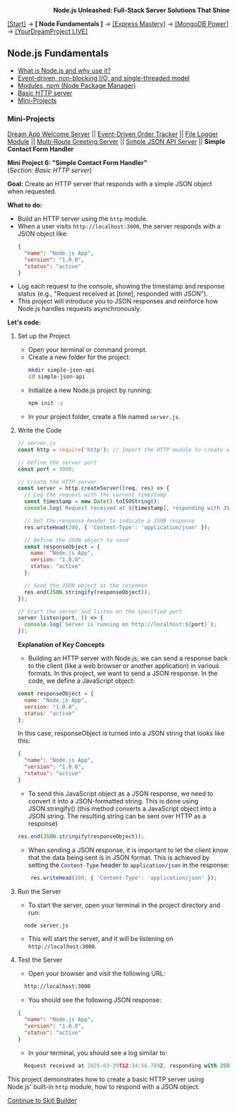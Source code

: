 **<p align="right">Node.js Unleashed: Full-Stack Server Solutions That Shine</p>**

[[Start]](../Introduction.md) → **[ Node Fundamentals ]** → [[Express Mastery]](#express) → [[MongoDB Power]](#mongodb) → [[YourDreamProject LIVE]](#project)

## Node.js Fundamentals
* [What is Node.js and why use it?](1-1.md)
* [Event-driven, non-blocking I/O, and single-threaded model](1-2.md)
* [Modules, npm (Node Package Manager)](1-3.md)
* [Basic HTTP server](1-4.md)
* [Mini-Projects](#Mini-Projects)

### Mini-Projects

[Dream App Welcome Server](1-5.md) || [Event-Driven Order Tracker](1-5-2.md) || [File Logger Module](1-5-3.md) || [Multi-Route Greeting Server](1-5-4.md) || [Simple JSON API Server](1-5-5.md) || **Simple Contact Form Handler**

**Mini Project 6: "Simple Contact Form Handler"**<br /> 
(*Section: Basic HTTP server*)

**Goal:** Create an HTTP server that responds with a simple JSON object when requested.

**What to do:**
- Build an HTTP server using the `http` module.  
- When a user visits `http://localhost:3000`, the server responds with a JSON object like:  
     ```json
     {
       "name": "Node.js App",
       "version": "1.0.0",
       "status": "active"
     }
     ```  
- Log each request to the console, showing the timestamp and response status (e.g., "Request received at [time], responded with JSON").  
- This project will introduce you to JSON responses and reinforce how Node.js handles requests asynchronously.

**Let's code:**
1. Set up the Project
   - Open your terminal or command prompt.
   - Create a new folder for the project:
     ```bash
     mkdir simple-json-api
     cd simple-json-api
     ```
   - Initialize a new Node.js project by running:
     ```bash
     npm init -y
     ```
   - In your project folder, create a file named `server.js`.
2. Write the Code
   ```javascript
   // server.js
   const http = require('http'); // Import the HTTP module to create a server

   // Define the server port
   const port = 3000;

   // Create the HTTP server
   const server = http.createServer((req, res) => {
     // Log the request with the current timestamp
     const timestamp = new Date().toISOString();
     console.log(`Request received at ${timestamp}, responding with JSON`);

     // Set the response header to indicate a JSON response
     res.writeHead(200, { 'Content-Type': 'application/json' });

     // Define the JSON object to send
     const responseObject = {
       name: "Node.js App",
       version: "1.0.0",
       status: "active"
     };

     // Send the JSON object as the response
     res.end(JSON.stringify(responseObject));  
   });

   // Start the server and listen on the specified port
   server.listen(port, () => {
     console.log(`Server is running on http://localhost:${port}`);
   });
   ```
   **Explanation of Key Concepts**
   - Building an HTTP server with Node.js, we can send a response back to the client (like a web browser or another application) in various formats. In this project, we want to send a JSON response. In the code, we define a JavaScript object:
   ```javascript
   const responseObject = {
     name: "Node.js App",
     version: "1.0.0",
     status: "active"
   };
   ```
   In this case, responseObject is turned into a JSON string that looks like this:
   ```json
   {
     "name": "Node.js App",
     "version": "1.0.0",
     "status": "active"
   }
   ```
   - To send this JavaScript object as a JSON response, we need to convert it into a JSON-formatted string. This is done using JSON.stringify() (this method converts a JavaScript object into a JSON string. The resulting string can be sent over HTTP as a response)
   ```javascript
   res.end(JSON.stringify(responseObject));
   ```
   - When sending a JSON response, it is important to let the client know that the data being sent is in JSON format. This is achieved by setting the `Content-Type` header to `application/json` in the response:
   ```javascript
       res.writeHead(200, { 'Content-Type': 'application/json' });
   ```
   
3. Run the Server
   - To start the server, open your terminal in the project directory and run:
   ```bash
     node server.js
   ```
   - This will start the server, and it will be listening on `http://localhost:3000`.
4. Test the Server<br />
   - Open your browser and visit the following URL:
   ```bash
     http://localhost:3000
   ```
   - You should see the following JSON response:
   ```json
   {
     "name": "Node.js App",
     "version": "1.0.0",
     "status": "active"
   }
   ```
   - In your terminal, you should see a log similar to:
   ```javascript	
     Request received at 2025-03-29T12:34:56.789Z, responding with JSON
   ```

This project demonstrates how to create a basic HTTP server using Node.js' built-in `http` module, how to respond with a JSON object.

[Continue to Skill Builder](1-5SB.md)
